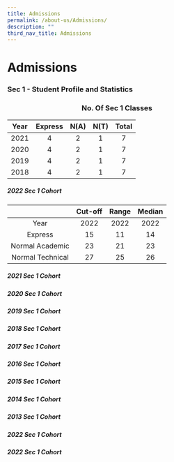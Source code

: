 ```yaml
---
title: Admissions
permalink: /about-us/Admissions/
description: ""
third_nav_title: Admissions
---
```

# Admissions

### Sec 1 - Student Profile and Statistics

### <center>No. Of Sec 1 Classes</center>

| Year | Express | N(A) | N(T) | Total |
|:----:|:-------:|:----:|:----:|:-----:|
| 2021 |    4    |   2  |   1  |    7  |
| 2020 |    4    |   2  |  1   |   7   |
| 2019 |    4    |   2  |  1   |   7   |
| 2018 |    4    |   2  |   1  |   7   |

##### 2022 Sec 1 Cohort

|                  | Cut-off | Range | Median |
|:----------------:|:-------:|:-----:|:------:|
|       Year       |   2022  |  2022 |  2022  |
|      Express     |    15   |   11  |   14   |
|  Normal Academic |    23   |   21  |   23   |
| Normal Technical |    27   |   25  |   26   |

##### 2021 Sec 1 Cohort

##### 2020 Sec 1 Cohort

##### 2019 Sec 1 Cohort

##### 2018 Sec 1 Cohort

##### 2017 Sec 1 Cohort

##### 2016 Sec 1 Cohort

##### 2015 Sec 1 Cohort

##### 2014 Sec 1 Cohort

##### 2013 Sec 1 Cohort



##### 2022 Sec 1 Cohort

##### 2022 Sec 1 Cohort